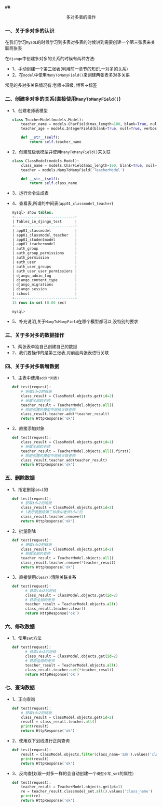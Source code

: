 ##<center>多对多表的操作</center>

### 一、关于多对多的认识

在我们学习`MySQL`的时候学习到多表对多表的时候讲到需要创建一个第三张表来关联两张表


在`django`中创建多对多的关系的时候有两种方法:

* 1、手动创建一个第三张表(利用前一章节的知识,一对多的关系)
* 2、在`model`中使用`ManyToManyField()`来创建两张表多对多关系


常见的多对多关系情况有:老师->班级, 博客->标签

### 二、创建多对多的关系(直接使用`ManyToManyField()`)

* 1、创建老师表模型

  ```py
  class TeacherModel(models.Model):
      teacher_name = models.CharField(max_length=100, blank=True, null=True, verbose_name='老师名字')
      teacher_age = models.IntegerField(blank=True, null=True, verbose_name='老师年龄')

      def __str__(self):
          return self.teacher_name
  ```

* 2、创建班级表模型并使用`ManyToManyField()`来关联

  ```py
  class ClassModel(models.Model):
      class_name = models.CharField(max_length=100, blank=True, null=True, verbose_name='班级名称')
      teacher = models.ManyToManyField('TeacherModel')

      def __str__(self):
          return self.class_name
  ```

* 3、运行命令生成表
* 4、查看表,所谓的中间表(`app01_classmodel_teacher`)

  ```sql
  mysql> show tables;
  +----------------------------+
  | Tables_in_django_test      |
  +----------------------------+
  | app01_classmodel           |
  | app01_classmodel_teacher   |
  | app01_studentmodel         |
  | app01_teachermodel         |
  | auth_group                 |
  | auth_group_permissions     |
  | auth_permission            |
  | auth_user                  |
  | auth_user_groups           |
  | auth_user_user_permissions |
  | django_admin_log           |
  | django_content_type        |
  | django_migrations          |
  | django_session             |
  | school                     |
  +----------------------------+
  15 rows in set (0.00 sec)

  mysql> 
  ```

* 5、补充说明,关于`ManyToManyField`在哪个模型都可以,没特别的要求

### 三、关于多对多的数据操作
* 1、两张表单独自己创建自己的数据
* 2、我们要操作的是第三张表,对前面两张表进行关联

### 四、关于多对多新增数据

* 1、主表中使用`add(*列表)`

  ```py
  def test(request):
      # 获取id=2的班级
      class_result = ClassModel.objects.get(id=2)
      # 获取全部的老师
      teacher_result = TeacherModel.objects.all()
      # 刚刚创建的模型中班级关联老师
      class_result.teacher.add(*teacher_result)
      return HttpResponse('ok')
  ```

* 2、直接添加对象

  ```py
  def test(request):
      class_result = ClassModel.objects.get(id=1)
      # 获取全部的老师
      teacher_result = TeacherModel.objects.all().first()
      # 刚刚创建的模型中班级关联老师
      class_result.teacher.add(teacher_result)
      return HttpResponse('ok')
  ```


### 五、删除数据

* 1、指定删除`id=1`的

  ```py
  def test(request):
      # 获取id=2的班级
      class_result = ClassModel.objects.get(id=2)
      # 1表示要删除第三种表中老师id=1的
      class_result.teacher.remove(1)
      return HttpResponse('ok')
  ```

* 2、批量删除

  ```py
  def test(request):
      # 获取id=2的班级
      class_result = ClassModel.objects.get(id=2)
      # 获取全部的老师
      teacher_result = TeacherModel.objects.all()
      class_result.teacher.remove(*teacher_result)
      return HttpResponse('ok')
  ```

* 3、直接使用`clear()`清除关联关系

  ```py
  def test(request):
        # 获取id=2的班级
        class_result = ClassModel.objects.get(id=2)
        # 获取全部的老师
        teacher_result = TeacherModel.objects.all()
        class_result.teacher.clear()
        return HttpResponse('ok')
  ```

### 六、修改数据

* 1、使用`set`方法

  ```py
  def test(request):
        # 获取id=2的班级
        class_result = ClassModel.objects.get(id=2)
        # 获取全部的老师
        teacher_result = TeacherModel.objects.all()
        class_result.teacher.set(*teacher_result)
        return HttpResponse('ok')
  ```


### 七、查询数据
* 1、正向查询

  ```py
  def test(request):
      # 获取id=2的班级
      class_result = ClassModel.objects.get(id=2)
      result = class_result.teacher.all()
      print(result)
      return HttpResponse('ok')
  ```

* 2、使用双下划线进行正向查询

  ```py
  def test(request):
      result = ClassModel.objects.filter(class_name='2班').values('class_name', 'teacher__teacher_name')
      print(result)
      return HttpResponse('ok')
  ```

* 3、反向查找(跟一对多一样的会自动创建一个`模型小写_set`的属性)

  ```py
  def test(request):
      teacher_result = TeacherModel.objects.get(pk=1)
      re = teacher_result.classmodel_set.all().values('class_name')
      print(re)
      return HttpResponse('ok')
  ```

